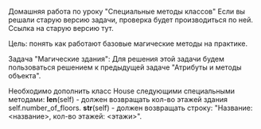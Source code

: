 Домашняя работа по уроку "Специальные методы классов"
Если вы решали старую версию задачи, проверка будет производиться по ней.
Ссылка на старую версию тут.

Цель: понять как работают базовые магические методы на практике.

Задача "Магические здания":
Для решения этой задачи будем пользоваться решением к предыдущей задаче "Атрибуты и методы объекта".

Необходимо дополнить класс House следующими специальными методами:
__len__(self) - должен возвращать кол-во этажей здания self.number_of_floors.
__str__(self) - должен возвращать строку: "Название: <название>, кол-во этажей: <этажи>".

